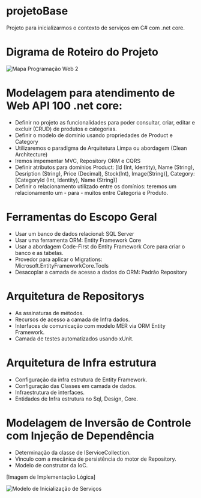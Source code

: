 # projetoBase
Projeto para inicializarmos o contexto de serviços em C# com .net core.
# Digrama de Roteiro do Projeto
![Mapa Programação Web 2](https://github.com/victoricoma/projetoBase/assets/31005408/49267d6a-c23f-4633-b044-3408303d61f8)

# Modelagem para atendimento de Web API 100 .net core:

- Definir no projeto as funcionalidades para poder consultar, criar, editar e excluir (CRUD) de produtos e categorias.
- Definir o modelo de domínio usando propriedades de Product e Category
- Utilizaremos o paradigma de Arquitetura Limpa ou abordagem (Clean Architecture)
- Iremos impementar MVC, Repository ORM e CQRS
- Definir atributos para domínios Product: [Id (Int, Identity), Name (String), Desription (String), Price (Decimal), Stock(Int), Image(String)], Category: [CategoryId (Int, Identity), Name (String)]
- Definir o relacionamento utilizado entre os domínios: teremos um relacionamento um - para - muitos entre Categoria e Produto.

# Ferramentas do Escopo Geral

- Usar um banco de dados relacional: SQL Server
- Usar uma ferramenta ORM: Entity Framework Core
- Usar a abordagem Code-First do Entity Framework Core para criar o banco e as tabelas.
- Provedor para aplicar o Migrations: Microsoft.EntityFrameworkCore.Tools
- Desacoplar a camada de acesso a dados do ORM: Padrão Repository

# Arquitetura de Repositorys
- As assinaturas de métodos.
- Recursos de acesso a camada de Infra dados.
- Interfaces de comunicação com modelo MER via ORM Entity Framework.
- Camada de testes automatizados usando xUnit.

# Arquitetura de Infra estrutura
- Configuração da infra estrutura de Entity Framework.
- Configuração das Classes em camada de dados.
- Infraestrutura de interfaces.
- Entidades de Infra estrutura no Sql, Design, Core.

# Modelagem de Inversão de Controle com Injeção de Dependência
- Determinação da classe de IServiceCollection.
- Vinculo com a mecânica de persistência do motor de Repository.
- Modelo de construtor da IoC.

[Imagem de Implementação Lógica]

![Modelo de Inicialização de Serviços](https://github.com/victoricoma/projetoBase/assets/31005408/27cad629-4504-4690-b686-1e89bcf98c3d)
